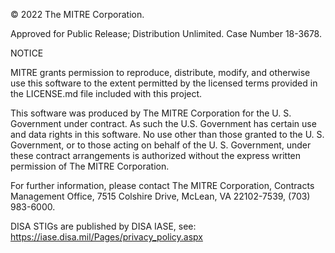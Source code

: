 © 2022 The MITRE Corporation.

Approved for Public Release; Distribution Unlimited. Case Number 18-3678.

NOTICE

MITRE grants permission to reproduce, distribute, modify, and otherwise use this software to the extent permitted by the licensed terms provided in the LICENSE.md file included with this project.

This software was produced by The MITRE Corporation for the U. S. Government under contract. As such the U.S. Government has certain use and data rights in this software. No use other than those granted to the U. S. Government, or to those acting on behalf of the U. S. Government, under these contract arrangements is authorized without the express written permission of The MITRE Corporation.

For further information, please contact The MITRE Corporation, Contracts Management Office, 7515 Colshire Drive, McLean, VA 22102-7539, (703) 983-6000.

DISA STIGs are published by DISA IASE, see: https://iase.disa.mil/Pages/privacy_policy.aspx
